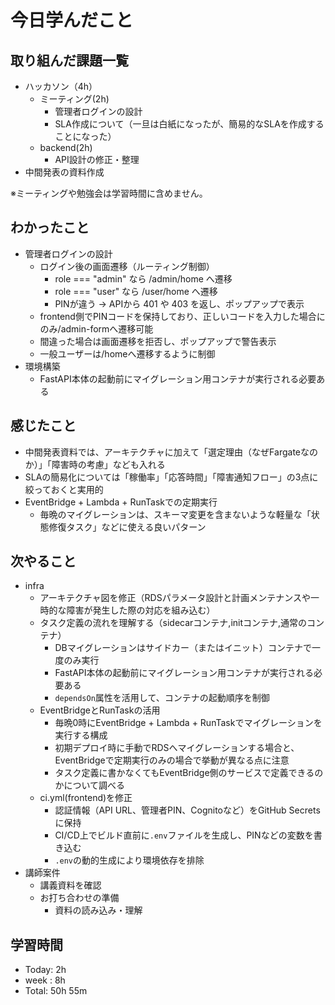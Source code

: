 # 今日学んだこと

## 取り組んだ課題一覧
- ハッカソン（4h）
    - ミーティング(2h)
         - 管理者ログインの設計     
         - SLA作成について（一旦は白紙になったが、簡易的なSLAを作成することになった）
    - backend(2h)
         - API設計の修正・整理 
- 中間発表の資料作成

※ミーティングや勉強会は学習時間に含めません。

## わかったこと
- 管理者ログインの設計
    - ログイン後の画面遷移（ルーティング制御）
         - role === "admin" なら /admin/home へ遷移
         - role === "user" なら /user/home へ遷移
         - PINが違う → APIから 401 や 403 を返し、ポップアップで表示
    - frontend側でPINコードを保持しており、正しいコードを入力した場合にのみ/admin-formへ遷移可能
    - 間違った場合は画面遷移を拒否し、ポップアップで警告表示
    - 一般ユーザーは/homeへ遷移するように制御
- 環境構築    
    - FastAPI本体の起動前にマイグレーション用コンテナが実行される必要ある

## 感じたこと
- 中間発表資料では、アーキテクチャに加えて「選定理由（なぜFargateなのか）」「障害時の考慮」なども入れる
- SLAの簡易化については「稼働率」「応答時間」「障害通知フロー」の3点に絞っておくと実用的
- EventBridge + Lambda + RunTaskでの定期実行
    - 毎晩のマイグレーションは、スキーマ変更を含まないような軽量な「状態修復タスク」などに使える良いパターン

## 次やること
- infra
    - アーキテクチャ図を修正（RDSパラメータ設計と計画メンテナンスや一時的な障害が発生した際の対応を組み込む）
    - タスク定義の流れを理解する（sidecarコンテナ,initコンテナ,通常のコンテナ）
         - DBマイグレーションはサイドカー（またはイニット）コンテナで一度のみ実行
         - FastAPI本体の起動前にマイグレーション用コンテナが実行される必要ある
         - `dependsOn`属性を活用して、コンテナの起動順序を制御
    - EventBridgeとRunTaskの活用
         - 毎晩0時にEventBridge + Lambda + RunTaskでマイグレーションを実行する構成
         - 初期デプロイ時に手動でRDSへマイグレーションする場合と、EventBridgeで定期実行のみの場合で挙動が異なる点に注意
         - タスク定義に書かなくてもEventBridge側のサービスで定義できるのかについて調べる
    - ci.yml(frontend)を修正
         - 認証情報（API URL、管理者PIN、Cognitoなど）をGitHub Secretsに保持
         - CI/CD上でビルド直前に`.env`ファイルを生成し、PINなどの変数を書き込む
         - `.env`の動的生成により環境依存を排除
- 講師案件
    - 講義資料を確認
    - お打ち合わせの準備
         - 資料の読み込み・理解

## 学習時間
- Today: 2h
- week : 8h
- Total: 50h 55m
